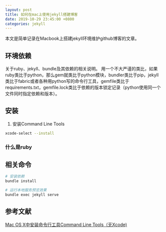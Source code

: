 ```yaml
---
layout: post
title: 如何在mac上使用jekyll搭建博客
date: 2019-10-29 23:45:00 +0800
categories: jekyll
---
```


本文是简单记录在Macbook上搭建jekyll环境维护github博客的文章。

## 环境依赖

关于ruby、jekyll、bundle及其依赖的相关说明。
用一个不大严谨的类比，如果ruby类比于python，那么gem就类比于python模块，bundler类比于pip，jekyll类比于fabric或者各种用python写的命令行工具，gemfile类比于requirements.txt，gemfile.lock类比于依赖的版本锁定记录（python使用同一个文件同时指定依赖和版本）。

## 安装

1. 安装Command Line Tools

```bash
xcode-select --install
```

### 什么是ruby

## 相关命令

```bash
# 安装依赖
bundle install

# 运行本地服务预览效果
bundle exec jekyll serve
```

## 参考文献

[Mac OS X中安装命令行工具Command Line Tools（无Xcode)](https://segmentfault.com/a/1190000018045211)
